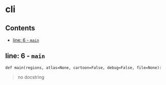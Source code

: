 # cli

## Contents

* [line: 6 - `main`](cli.md#line-6---main)

## line: 6 - `main`

```text
def main(regions, atlas=None, cartoon=False, debug=False, file=None):
```

> no docstring

